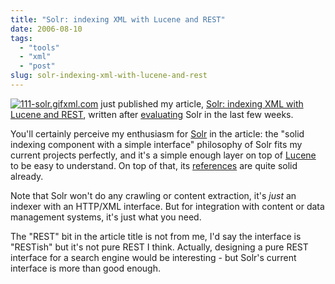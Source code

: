 ```yaml
---
title: "Solr: indexing XML with Lucene and REST"
date: 2006-08-10
tags: 
  - "tools"
  - "xml"
  - "post"
slug: solr-indexing-xml-with-lucene-and-rest
---
```


[![111-solr.gif](http://codeconsult.ch/bertrand/archives/images/111-solr.gif)](http://www.xml.com/pub/a/2006/08/09/solr-indexing-xml-with-lucene-andrest.html)[xml.com](http://xml.com) just published my article, [Solr: indexing XML with Lucene and REST](http://www.xml.com/pub/a/2006/08/09/solr-indexing-xml-with-lucene-andrest.html), written after [evaluating](http://codeconsult.ch/bertrand/archives/000694.html) Solr in the last few weeks.

You'll certainly perceive my enthusiasm for [Solr](http://incubator.apache.org/solr/) in the article: the "solid indexing component with a simple interface" philosophy of Solr fits my current projects perfectly, and it's a simple enough layer on top of [Lucene](http://lucene.apache.org/) to be easy to understand. On top of that, its [references](http://wiki.apache.org/solr/PublicServers) are quite solid already.

Note that Solr won't do any crawling or content extraction, it's _just_ an indexer with an HTTP/XML interface. But for integration with content or data management systems, it's just what you need.

The "REST" bit in the article title is not from me, I'd say the interface is "RESTish" but it's not pure REST I think. Actually, designing a pure REST interface for a search engine would be interesting - but Solr's current interface is more than good enough.
